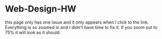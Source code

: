 # Web-Design-HW

this page only has one issue and it only appears when I click to the link. Everything is so zoomed in and I didn't have time to fix it. If you zoom out to 75% it will look as it should.

